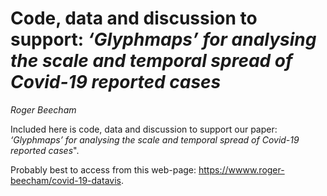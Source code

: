 Code, data and discussion to support: *‘Glyphmaps’ for analysing the
scale and temporal spread of Covid-19 reported cases*
================
*Roger Beecham*

Included here is code, data and discussion to support our paper:
*‘Glyphmaps’ for analysing the scale and temporal spread of Covid-19
reported cases*".

Probably best to access from this web-page:
<https://wwww.roger-beecham/covid-19-datavis>.
